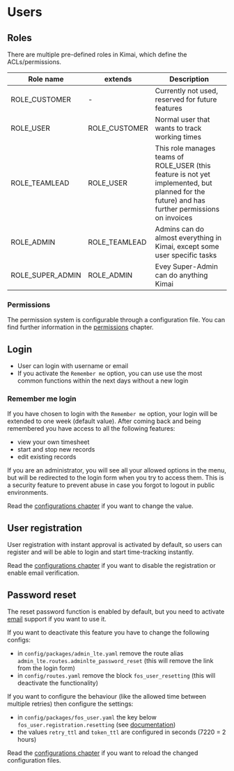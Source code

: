 # Users

## Roles

There are multiple pre-defined roles in Kimai, which define the ACLs/permissions.

| Role name | extends | Description |
|---|---|---|
| ROLE_CUSTOMER | -  | Currently not used, reserved for future features |
| ROLE_USER | ROLE_CUSTOMER  | Normal user that wants to track working times |
| ROLE_TEAMLEAD | ROLE_USER  | This role manages teams of ROLE_USER (this feature is not yet implemented, but planned for the future) and has further permissions on invoices |
| ROLE_ADMIN | ROLE_TEAMLEAD | Admins can do almost everything in Kimai, except some user specific tasks |
| ROLE_SUPER_ADMIN | ROLE_ADMIN  | Evey Super-Admin can do anything Kimai |

### Permissions

The permission system is configurable through a configuration file. You can find further information in the [permissions](permissions.md) chapter. 

## Login

- User can login with username or email
- If you activate the `Remember me` option, you can use use the most common functions within the next days without a new login

### Remember me login

If you have chosen to login with the `Remember me` option, your login will be extended to one week (default value).
After coming back and being remembered you have access to all the following features:
 
- view your own timesheet
- start and stop new records
- edit existing records

If you are an administrator, you will see all your allowed options in the menu, but will be redirected to the login 
form when you try to access them. This is a security feature to prevent abuse in case you forgot to logout in public 
environments.

Read the [configurations chapter](configurations.md) if you want to change the value. 

## User registration

User registration with instant approval is activated by default, so users can register and will be able to login and start time-tracking instantly.

Read the [configurations chapter](configurations.md) if you want to disable the registration or enable email verification. 

## Password reset

The reset password function is enabled by default, but you need to activate [email](emails.md) support if you want to use it.

If you want to deactivate this feature you have to change the following configs:

- in `config/packages/admin_lte.yaml` remove the route alias `admin_lte.routes.adminlte_password_reset` (this will remove the link from the login form)
- in `config/routes.yaml` remove the block `fos_user_resetting` (this will deactivate the functionality)

If you want to configure the behaviour (like the allowed time between multiple retries) then configure the settings:

- in `config/packages/fos_user.yaml` the key below `fos_user.registration.resetting` (see [documentation](https://symfony.com/doc/current/bundles/FOSUserBundle/configuration_reference.html))
- the values `retry_ttl` and `token_ttl` are configured in seconds (7220 = 2 hours) 

Read the [configurations chapter](configurations.md) if you want to reload the changed configuration files. 

